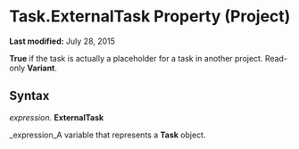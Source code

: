 
# Task.ExternalTask Property (Project)

 **Last modified:** July 28, 2015

 **True** if the task is actually a placeholder for a task in another project. Read-only **Variant**.

## Syntax

 _expression_. **ExternalTask**

 _expression_A variable that represents a  **Task** object.


